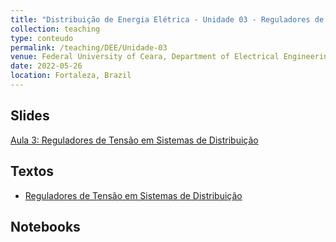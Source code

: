 ```yaml
---
title: "Distribuição de Energia Elétrica - Unidade 03 - Reguladores de Tensão"
collection: teaching
type: conteudo
permalink: /teaching/DEE/Unidade-03
venue: Federal University of Ceara, Department of Electrical Engineering
date: 2022-05-26
location: Fortaleza, Brazil
---
```


## Slides
[Aula 3: Reguladores de Tensão em Sistemas de Distribuição](https://drive.google.com/file/d/14YXkMPtcqV_TlabtWEQ8ryOrifMu68q1/view?usp=sharing)

## Textos
- [Reguladores de Tensão em Sistemas de Distribuição](https://drive.google.com/file/d/1-xeQLsq9BEvPizD9yFPpleEIhWUI5x0K/view?usp=sharing)


## Notebooks


